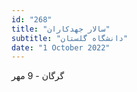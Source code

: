 ```yaml
---
id: "268"
title: "سالار جهدکاران"
subtitle: "دانشگاه گلستان"
date: "1 October 2022"
---
```


گرگان - 9 مهر 
